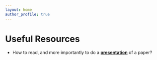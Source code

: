 ```yaml
---
layout: home
author_profile: true
---
```


# Useful Resources

<ul>
<li>How to read, and more importantly to do a <b><a href="../presentation">presentation</a></b> of a paper?</li>
</ul>
